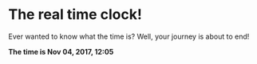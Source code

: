 # The real time clock!

Ever wanted to know what the time is? Well, your journey is about to end!

**The time is Nov 04, 2017, 12:05**